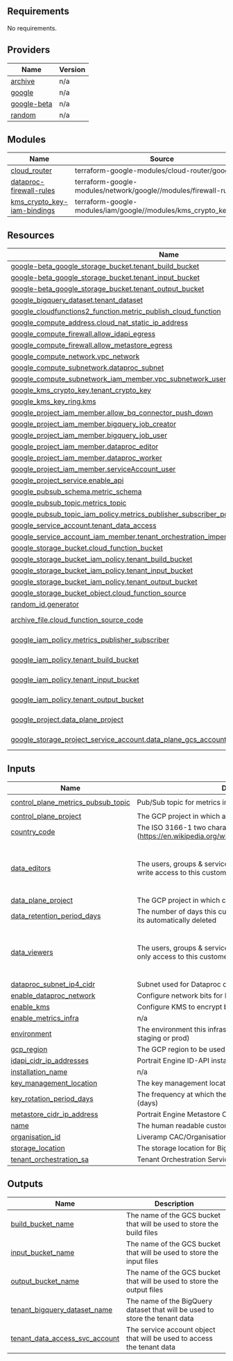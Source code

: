 ## Requirements

No requirements.

## Providers

| Name | Version |
|------|---------|
| <a name="provider_archive"></a> [archive](#provider\_archive) | n/a |
| <a name="provider_google"></a> [google](#provider\_google) | n/a |
| <a name="provider_google-beta"></a> [google-beta](#provider\_google-beta) | n/a |
| <a name="provider_random"></a> [random](#provider\_random) | n/a |

## Modules

| Name | Source | Version |
|------|--------|---------|
| <a name="module_cloud_router"></a> [cloud\_router](#module\_cloud\_router) | terraform-google-modules/cloud-router/google | ~> 6.0 |
| <a name="module_dataproc-firewall-rules"></a> [dataproc-firewall-rules](#module\_dataproc-firewall-rules) | terraform-google-modules/network/google//modules/firewall-rules | 6.0.1 |
| <a name="module_kms_crypto_key-iam-bindings"></a> [kms\_crypto\_key-iam-bindings](#module\_kms\_crypto\_key-iam-bindings) | terraform-google-modules/iam/google//modules/kms_crypto_keys_iam | n/a |

## Resources

| Name | Type |
|------|------|
| [google-beta_google_storage_bucket.tenant_build_bucket](https://registry.terraform.io/providers/hashicorp/google-beta/latest/docs/resources/google_storage_bucket) | resource |
| [google-beta_google_storage_bucket.tenant_input_bucket](https://registry.terraform.io/providers/hashicorp/google-beta/latest/docs/resources/google_storage_bucket) | resource |
| [google-beta_google_storage_bucket.tenant_output_bucket](https://registry.terraform.io/providers/hashicorp/google-beta/latest/docs/resources/google_storage_bucket) | resource |
| [google_bigquery_dataset.tenant_dataset](https://registry.terraform.io/providers/hashicorp/google/latest/docs/resources/bigquery_dataset) | resource |
| [google_cloudfunctions2_function.metric_publish_cloud_function](https://registry.terraform.io/providers/hashicorp/google/latest/docs/resources/cloudfunctions2_function) | resource |
| [google_compute_address.cloud_nat_static_ip_address](https://registry.terraform.io/providers/hashicorp/google/latest/docs/resources/compute_address) | resource |
| [google_compute_firewall.allow_idapi_egress](https://registry.terraform.io/providers/hashicorp/google/latest/docs/resources/compute_firewall) | resource |
| [google_compute_firewall.allow_metastore_egress](https://registry.terraform.io/providers/hashicorp/google/latest/docs/resources/compute_firewall) | resource |
| [google_compute_network.vpc_network](https://registry.terraform.io/providers/hashicorp/google/latest/docs/resources/compute_network) | resource |
| [google_compute_subnetwork.dataproc_subnet](https://registry.terraform.io/providers/hashicorp/google/latest/docs/resources/compute_subnetwork) | resource |
| [google_compute_subnetwork_iam_member.vpc_subnetwork_user](https://registry.terraform.io/providers/hashicorp/google/latest/docs/resources/compute_subnetwork_iam_member) | resource |
| [google_kms_crypto_key.tenant_crypto_key](https://registry.terraform.io/providers/hashicorp/google/latest/docs/resources/kms_crypto_key) | resource |
| [google_kms_key_ring.kms](https://registry.terraform.io/providers/hashicorp/google/latest/docs/resources/kms_key_ring) | resource |
| [google_project_iam_member.allow_bq_connector_push_down](https://registry.terraform.io/providers/hashicorp/google/latest/docs/resources/project_iam_member) | resource |
| [google_project_iam_member.bigquery_job_creator](https://registry.terraform.io/providers/hashicorp/google/latest/docs/resources/project_iam_member) | resource |
| [google_project_iam_member.bigquery_job_user](https://registry.terraform.io/providers/hashicorp/google/latest/docs/resources/project_iam_member) | resource |
| [google_project_iam_member.dataproc_editor](https://registry.terraform.io/providers/hashicorp/google/latest/docs/resources/project_iam_member) | resource |
| [google_project_iam_member.dataproc_worker](https://registry.terraform.io/providers/hashicorp/google/latest/docs/resources/project_iam_member) | resource |
| [google_project_iam_member.serviceAccount_user](https://registry.terraform.io/providers/hashicorp/google/latest/docs/resources/project_iam_member) | resource |
| [google_project_service.enable_api](https://registry.terraform.io/providers/hashicorp/google/latest/docs/resources/project_service) | resource |
| [google_pubsub_schema.metric_schema](https://registry.terraform.io/providers/hashicorp/google/latest/docs/resources/pubsub_schema) | resource |
| [google_pubsub_topic.metrics_topic](https://registry.terraform.io/providers/hashicorp/google/latest/docs/resources/pubsub_topic) | resource |
| [google_pubsub_topic_iam_policy.metrics_publisher_subscriber_policy](https://registry.terraform.io/providers/hashicorp/google/latest/docs/resources/pubsub_topic_iam_policy) | resource |
| [google_service_account.tenant_data_access](https://registry.terraform.io/providers/hashicorp/google/latest/docs/resources/service_account) | resource |
| [google_service_account_iam_member.tenant_orchestration_impersonate_tenant_data_access_sa](https://registry.terraform.io/providers/hashicorp/google/latest/docs/resources/service_account_iam_member) | resource |
| [google_storage_bucket.cloud_function_bucket](https://registry.terraform.io/providers/hashicorp/google/latest/docs/resources/storage_bucket) | resource |
| [google_storage_bucket_iam_policy.tenant_build_bucket](https://registry.terraform.io/providers/hashicorp/google/latest/docs/resources/storage_bucket_iam_policy) | resource |
| [google_storage_bucket_iam_policy.tenant_input_bucket](https://registry.terraform.io/providers/hashicorp/google/latest/docs/resources/storage_bucket_iam_policy) | resource |
| [google_storage_bucket_iam_policy.tenant_output_bucket](https://registry.terraform.io/providers/hashicorp/google/latest/docs/resources/storage_bucket_iam_policy) | resource |
| [google_storage_bucket_object.cloud_function_source](https://registry.terraform.io/providers/hashicorp/google/latest/docs/resources/storage_bucket_object) | resource |
| [random_id.generator](https://registry.terraform.io/providers/hashicorp/random/latest/docs/resources/id) | resource |
| [archive_file.cloud_function_source_code](https://registry.terraform.io/providers/hashicorp/archive/latest/docs/data-sources/file) | data source |
| [google_iam_policy.metrics_publisher_subscriber](https://registry.terraform.io/providers/hashicorp/google/latest/docs/data-sources/iam_policy) | data source |
| [google_iam_policy.tenant_build_bucket](https://registry.terraform.io/providers/hashicorp/google/latest/docs/data-sources/iam_policy) | data source |
| [google_iam_policy.tenant_input_bucket](https://registry.terraform.io/providers/hashicorp/google/latest/docs/data-sources/iam_policy) | data source |
| [google_iam_policy.tenant_output_bucket](https://registry.terraform.io/providers/hashicorp/google/latest/docs/data-sources/iam_policy) | data source |
| [google_project.data_plane_project](https://registry.terraform.io/providers/hashicorp/google/latest/docs/data-sources/project) | data source |
| [google_storage_project_service_account.data_plane_gcs_account](https://registry.terraform.io/providers/hashicorp/google/latest/docs/data-sources/storage_project_service_account) | data source |

## Inputs

| Name | Description | Type | Default | Required |
|------|-------------|------|---------|:--------:|
| <a name="input_control_plane_metrics_pubsub_topic"></a> [control\_plane\_metrics\_pubsub\_topic](#input\_control\_plane\_metrics\_pubsub\_topic) | Pub/Sub topic for metrics in the control Plane | `string` | `"private.identity-engine.metrics"` | no |
| <a name="input_control_plane_project"></a> [control\_plane\_project](#input\_control\_plane\_project) | The GCP project in which application will run | `string` | n/a | yes |
| <a name="input_country_code"></a> [country\_code](#input\_country\_code) | The ISO 3166-1 two character country code (https://en.wikipedia.org/wiki/List_of_ISO_3166_country_codes) | `string` | n/a | yes |
| <a name="input_data_editors"></a> [data\_editors](#input\_data\_editors) | The users, groups & service accounts that should have read & write access to this customers data | <pre>object({<br>    service_accounts = list(string)<br>    groups           = list(string)<br>    users            = list(string)<br>  })</pre> | n/a | yes |
| <a name="input_data_plane_project"></a> [data\_plane\_project](#input\_data\_plane\_project) | The GCP project in which customer data will be stored. | `string` | n/a | yes |
| <a name="input_data_retention_period_days"></a> [data\_retention\_period\_days](#input\_data\_retention\_period\_days) | The number of days this customers data will be stored before its automatically deleted | `number` | `0` | no |
| <a name="input_data_viewers"></a> [data\_viewers](#input\_data\_viewers) | The users, groups & service accounts that should have read only access to this customers data | <pre>object({<br>    service_accounts = list(string)<br>    groups           = list(string)<br>    users            = list(string)<br>  })</pre> | n/a | yes |
| <a name="input_dataproc_subnet_ip4_cidr"></a> [dataproc\_subnet\_ip4\_cidr](#input\_dataproc\_subnet\_ip4\_cidr) | Subnet used for Dataproc clusters | `string` | n/a | yes |
| <a name="input_enable_dataproc_network"></a> [enable\_dataproc\_network](#input\_enable\_dataproc\_network) | Configure network bits for Dataproc - VPC, firewall rules etc | `bool` | `true` | no |
| <a name="input_enable_kms"></a> [enable\_kms](#input\_enable\_kms) | Configure KMS to encrypt build, input and output buckets | `bool` | `true` | no |
| <a name="input_enable_metrics_infra"></a> [enable\_metrics\_infra](#input\_enable\_metrics\_infra) | n/a | `bool` | `false` | no |
| <a name="input_environment"></a> [environment](#input\_environment) | The environment this infrastructure is supported (eg.: dev, staging or prod) | `string` | n/a | yes |
| <a name="input_gcp_region"></a> [gcp\_region](#input\_gcp\_region) | The GCP region to be used | `string` | n/a | yes |
| <a name="input_idapi_cidr_ip_addresses"></a> [idapi\_cidr\_ip\_addresses](#input\_idapi\_cidr\_ip\_addresses) | Portrait Engine ID-API instance CIDR IP addresses | `list(string)` | `[]` | no |
| <a name="input_installation_name"></a> [installation\_name](#input\_installation\_name) | n/a | `string` | `"identity-engine"` | no |
| <a name="input_key_management_location"></a> [key\_management\_location](#input\_key\_management\_location) | The key management location for KMS | `string` | n/a | yes |
| <a name="input_key_rotation_period_days"></a> [key\_rotation\_period\_days](#input\_key\_rotation\_period\_days) | The frequency at which the crypto key will automatically rotate (days) | `number` | `90` | no |
| <a name="input_metastore_cidr_ip_address"></a> [metastore\_cidr\_ip\_address](#input\_metastore\_cidr\_ip\_address) | Portrait Engine Metastore CloudSQL instance CIDR IP address | `string` | n/a | yes |
| <a name="input_name"></a> [name](#input\_name) | The human readable customer name | `string` | n/a | yes |
| <a name="input_organisation_id"></a> [organisation\_id](#input\_organisation\_id) | Liveramp CAC/Organisation-id | `string` | n/a | yes |
| <a name="input_storage_location"></a> [storage\_location](#input\_storage\_location) | The storage location for BigQuery and GCS. | `string` | n/a | yes |
| <a name="input_tenant_orchestration_sa"></a> [tenant\_orchestration\_sa](#input\_tenant\_orchestration\_sa) | Tenant Orchestration ServiceAccount for remote execution | `string` | n/a | yes |

## Outputs

| Name | Description |
|------|-------------|
| <a name="output_build_bucket_name"></a> [build\_bucket\_name](#output\_build\_bucket\_name) | The name of the GCS bucket that will be used to store the build files |
| <a name="output_input_bucket_name"></a> [input\_bucket\_name](#output\_input\_bucket\_name) | The name of the GCS bucket that will be used to store the input files |
| <a name="output_output_bucket_name"></a> [output\_bucket\_name](#output\_output\_bucket\_name) | The name of the GCS bucket that will be used to store the output files |
| <a name="output_tenant_bigquery_dataset_name"></a> [tenant\_bigquery\_dataset\_name](#output\_tenant\_bigquery\_dataset\_name) | The name of the BigQuery dataset that will be used to store the tenant data |
| <a name="output_tenant_data_access_svc_account"></a> [tenant\_data\_access\_svc\_account](#output\_tenant\_data\_access\_svc\_account) | The service account object that will be used to access the tenant data |
